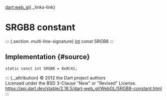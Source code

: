[dart:web\_gl](../../dart-web_gl/dart-web_gl-library){._links-link}

SRGB8 constant
==============

::: {.section .multi-line-signature}
[int](../../dart-core/int-class) const SRGB8
:::

Implementation {#source}
--------------

``` {.language-dart data-language="dart"}
static const int SRGB8 = 0x8C41;
```

::: {._attribution}
© 2012 the Dart project authors\
Licensed under the BSD 3-Clause \"New\" or \"Revised\" License.\
<https://api.dart.dev/stable/2.18.5/dart-web_gl/WebGL/SRGB8-constant.html>
:::
